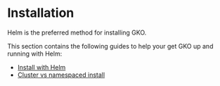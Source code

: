 # Installation

Helm is the preferred method for installing GKO.

This section contains the following guides to help your get GKO up and running with Helm:

* [Install with Helm](install-with-helm.md)
* [Cluster vs namespaced install](cluster-vs-namespaced-install.md)
